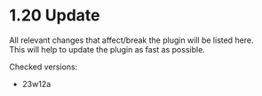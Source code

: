 # 1.20 Update

All relevant changes that affect/break the plugin will be listed here.<br>
This will help to update the plugin as fast as possible.

Checked versions:
- 23w12a
